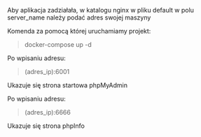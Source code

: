 Aby aplikacja zadziałała, w katalogu nginx w pliku default w polu server_name należy podać adres swojej maszyny

Komenda za pomocą której uruchamiamy projekt:
> docker-compose up -d

Po wpisaniu adresu:
> (adres_ip):6001

Ukazuje się strona startowa phpMyAdmin

Po wpisaniu adresu:
> (adres_ip):6666

Ukazuje się strona phpInfo
